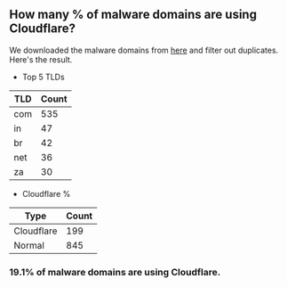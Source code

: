 ## How many % of malware domains are using Cloudflare?


We downloaded the malware domains from [here](https://urlhaus.abuse.ch) and filter out duplicates.
Here's the result.


[//]: # (start replacement)


- Top 5 TLDs

| TLD | Count |
| --- | --- |
| com | 535 |
| in | 47 |
| br | 42 |
| net | 36 |
| za | 30 |


- Cloudflare %

| Type | Count |
| --- | --- |
| Cloudflare | 199 |
| Normal | 845 |


### 19.1% of malware domains are using Cloudflare.